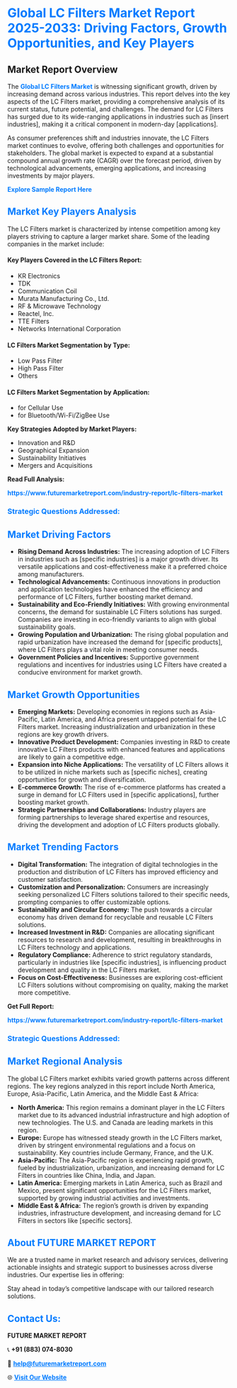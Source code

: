 <h1 style="color: #007BFF;">Global LC Filters Market Report 2025-2033: Driving Factors, Growth Opportunities, and Key Players</h1>

<section id="overview">
<h2>Market Report Overview</h2>
<p>The <a href="https://www.futuremarketreport.com/industry-report/lc-filters-market" style="color: #007BFF; text-decoration: none;"><strong>Global LC Filters Market</strong></a> is witnessing significant growth, driven by increasing demand across various industries. This report delves into the key aspects of the LC Filters market, providing a comprehensive analysis of its current status, future potential, and challenges. The demand for LC Filters has surged due to its wide-ranging applications in industries such as [insert industries], making it a critical component in modern-day [applications].</p>
<p>As consumer preferences shift and industries innovate, the LC Filters market continues to evolve, offering both challenges and opportunities for stakeholders. The global market is expected to expand at a substantial compound annual growth rate (CAGR) over the forecast period, driven by technological advancements, emerging applications, and increasing investments by major players.</p>
</section>

<section id="overview">
<p><a href="https://www.futuremarketreport.com/request-sample/reportId=76470" style="color: #007BFF; text-decoration: none;"><strong>Explore Sample Report Here</strong></a></p>
</section>

<section id="key-players">
<h2 style="color: #007BFF;">Market Key Players Analysis</h2>
<p>The LC Filters market is characterized by intense competition among key players striving to capture a larger market share. Some of the leading companies in the market include:</p>
<h4>Key Players Covered in the LC Filters Report:</h4>
<ul><li>KR Electronics</li><li>TDK</li><li>Communication Coil</li><li>Murata Manufacturing Co., Ltd.</li><li>RF &amp; Microwave Technology</li><li>Reactel, Inc.</li><li>TTE Filters</li><li>Networks International Corporation</li></ul>
<h4>LC Filters Market Segmentation by Type:</h4>
<ul><li>Low Pass Filter</li><li>High Pass Filter</li><li>Others</li></ul>

<h4>LC Filters Market Segmentation by Application:</h4>
<ul><li>for Cellular Use</li><li>for Bluetooth/Wi-Fi/ZigBee Use</li></ul>
<p><strong>Key Strategies Adopted by Market Players:</strong></p>
<ul>
<li>Innovation and R&D</li>
<li>Geographical Expansion</li>
<li>Sustainability Initiatives</li>
<li>Mergers and Acquisitions</li>
</ul>
</section>

<section>
<p><strong>Read Full Analysis: </strong></p><a href="https://www.futuremarketreport.com/industry-report/lc-filters-market" style="color: #007BFF; text-decoration: none;"><strong>https://www.futuremarketreport.com/industry-report/lc-filters-market</strong></a>
<h3 style="color: #007BFF;">Strategic Questions Addressed:</h3>
</section>

<section id="driving-factors">
<h2 style="color: #007BFF;">Market Driving Factors</h2>
<ul>
<li><strong>Rising Demand Across Industries:</strong> The increasing adoption of LC Filters in industries such as [specific industries] is a major growth driver. Its versatile applications and cost-effectiveness make it a preferred choice among manufacturers.</li>
<li><strong>Technological Advancements:</strong> Continuous innovations in production and application technologies have enhanced the efficiency and performance of LC Filters, further boosting market demand.</li>
<li><strong>Sustainability and Eco-Friendly Initiatives:</strong> With growing environmental concerns, the demand for sustainable LC Filters solutions has surged. Companies are investing in eco-friendly variants to align with global sustainability goals.</li>
<li><strong>Growing Population and Urbanization:</strong> The rising global population and rapid urbanization have increased the demand for [specific products], where LC Filters plays a vital role in meeting consumer needs.</li>
<li><strong>Government Policies and Incentives:</strong> Supportive government regulations and incentives for industries using LC Filters have created a conducive environment for market growth.</li>
</ul>
</section>

<section id="growth-opportunities">
<h2 style="color: #007BFF;">Market Growth Opportunities</h2>
<ul>
<li><strong>Emerging Markets:</strong> Developing economies in regions such as Asia-Pacific, Latin America, and Africa present untapped potential for the LC Filters market. Increasing industrialization and urbanization in these regions are key growth drivers.</li>
<li><strong>Innovative Product Development:</strong> Companies investing in R&D to create innovative LC Filters products with enhanced features and applications are likely to gain a competitive edge.</li>
<li><strong>Expansion into Niche Applications:</strong> The versatility of LC Filters allows it to be utilized in niche markets such as [specific niches], creating opportunities for growth and diversification.</li>
<li><strong>E-commerce Growth:</strong> The rise of e-commerce platforms has created a surge in demand for LC Filters used in [specific applications], further boosting market growth.</li>
<li><strong>Strategic Partnerships and Collaborations:</strong> Industry players are forming partnerships to leverage shared expertise and resources, driving the development and adoption of LC Filters products globally.</li>
</ul>
</section>

<section id="trending-factors">
<h2 style="color: #007BFF;">Market Trending Factors</h2>
<ul>
<li><strong>Digital Transformation:</strong> The integration of digital technologies in the production and distribution of LC Filters has improved efficiency and customer satisfaction.</li>
<li><strong>Customization and Personalization:</strong> Consumers are increasingly seeking personalized LC Filters solutions tailored to their specific needs, prompting companies to offer customizable options.</li>
<li><strong>Sustainability and Circular Economy:</strong> The push towards a circular economy has driven demand for recyclable and reusable LC Filters solutions.</li>
<li><strong>Increased Investment in R&D:</strong> Companies are allocating significant resources to research and development, resulting in breakthroughs in LC Filters technology and applications.</li>
<li><strong>Regulatory Compliance:</strong> Adherence to strict regulatory standards, particularly in industries like [specific industries], is influencing product development and quality in the LC Filters market.</li>
<li><strong>Focus on Cost-Effectiveness:</strong> Businesses are exploring cost-efficient LC Filters solutions without compromising on quality, making the market more competitive.</li>
</ul>
</section>

<section>
<p><strong>Get Full Report: </strong></p><a href="https://www.futuremarketreport.com/industry-report/lc-filters-market" style="color: #007BFF; text-decoration: none;"><strong>https://www.futuremarketreport.com/industry-report/lc-filters-market</strong></a>
<h3 style="color: #007BFF;">Strategic Questions Addressed:</h3>
</section>


<section id="regional-analysis">
<h2 style="color: #007BFF;">Market Regional Analysis</h2>
<p>The global LC Filters market exhibits varied growth patterns across different regions. The key regions analyzed in this report include North America, Europe, Asia-Pacific, Latin America, and the Middle East & Africa:</p>
<ul>
<li><strong>North America:</strong> This region remains a dominant player in the LC Filters market due to its advanced industrial infrastructure and high adoption of new technologies. The U.S. and Canada are leading markets in this region.</li>
<li><strong>Europe:</strong> Europe has witnessed steady growth in the LC Filters market, driven by stringent environmental regulations and a focus on sustainability. Key countries include Germany, France, and the U.K.</li>
<li><strong>Asia-Pacific:</strong> The Asia-Pacific region is experiencing rapid growth, fueled by industrialization, urbanization, and increasing demand for LC Filters in countries like China, India, and Japan.</li>
<li><strong>Latin America:</strong> Emerging markets in Latin America, such as Brazil and Mexico, present significant opportunities for the LC Filters market, supported by growing industrial activities and investments.</li>
<li><strong>Middle East & Africa:</strong> The region’s growth is driven by expanding industries, infrastructure development, and increasing demand for LC Filters in sectors like [specific sectors].</li>
</ul>
</section>

<footer>
<h2 style="color: #007BFF;">About FUTURE MARKET REPORT</h2>
<p>We are a trusted name in market research and advisory services, delivering actionable insights and strategic support to businesses across diverse industries. Our expertise lies in offering:</p>

<p>Stay ahead in today’s competitive landscape with our tailored research solutions.</p>

<h2 style="color: #007BFF;">Contact Us:</h2>
<p><strong>FUTURE MARKET REPORT</strong></p>
<p>📞 <strong>+91 (883) 074-8030</strong></p>
<p>📧 <strong><a href="mailto:help@futuremarketreport.com" style="color: #007BFF;">help@futuremarketreport.com</a></strong></p>
<p>🌐 <strong><a href="https://www.futuremarketreport.com/" style="color: #007BFF;">Visit Our Website</a></strong></p>
</footer>
